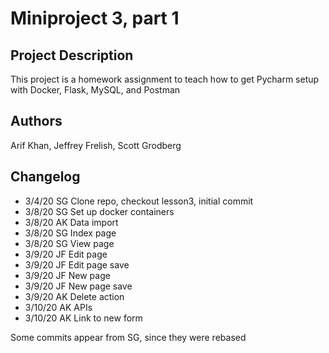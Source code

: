 # Miniproject 3, part 1

## Project Description
This project is a homework assignment to teach how to get Pycharm setup with Docker, Flask, MySQL, and Postman
    
## Authors
Arif Khan, Jeffrey Frelish, Scott Grodberg

## Changelog
* 3/4/20 SG Clone repo, checkout lesson3, initial commit
* 3/8/20 SG Set up docker containers
* 3/8/20 AK Data import
* 3/8/20 SG Index page
* 3/8/20 SG View page
* 3/9/20 JF Edit page
* 3/9/20 JF Edit page save
* 3/9/20 JF New page
* 3/9/20 JF New page save
* 3/9/20 AK Delete action
* 3/10/20 AK APIs 
* 3/10/20 AK Link to new form

Some commits appear from SG, since they were rebased
    